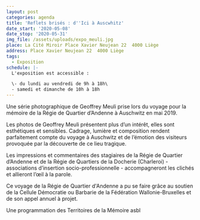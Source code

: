 ```yaml
---
layout: post
categories: agenda
title: 'Reflets brisés : d''Ici à Auscwhitz'
date_start: '2020-05-08'
date_stop: '2020-05-31'
img_file: /assets/uploads/expo_meuli.jpg
place: La Cité Miroir Place Xavier Neujean 22  4000 Liège
address: Place Xavier Neujean 22  4000 Liège
tags:
  - Exposition
schedule: |-
  L'exposition est accessible :

  \- du lundi au vendredi de 9h à 18h\
  - samedi et dimanche de 10h à 18h
---
```

Une série photographique de Geoffrey Meuli prise lors du voyage pour la mémoire de la Régie de Quartier d’Andenne à Auschwitz en mai 2019.

Les photos de Geoffrey Meuli présentent plus d’un intérêt, elles sont esthétiques et sensibles. Cadrage, lumière et composition rendent parfaitement compte du voyage à Auschwitz et de l’émotion des visiteurs provoquée par la découverte de ce lieu tragique.

Les impressions et commentaires des stagiaires de la Régie de Quartier d’Andenne et de la Régie de Quartiers de la Docherie (Charleroi) - associations d’insertion socio-professionnelle - accompagneront les clichés et allieront l’œil à la parole.

Ce voyage de la Régie de Quartier d'Andenne a pu se faire grâce au soutien de la Cellule Démocratie ou Barbarie de la Fédération Wallonie-Bruxelles et de son appel annuel à projet.

Une programmation des Territoires de la Mémoire asbl